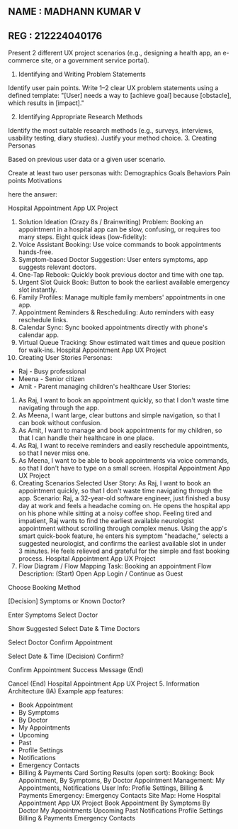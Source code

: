 ## NAME : MADHANN KUMAR V
## REG : 212224040176

Present 2 different UX project scenarios (e.g., designing a health app, an e-commerce site, or a government service portal).

1. Identifying and Writing Problem Statements

Identify user pain points.
Write 1–2 clear UX problem statements using a defined template:
"[User] needs a way to [achieve goal] because [obstacle], which results in [impact]."

 2. Identifying Appropriate Research Methods

Identify the most suitable research methods (e.g., surveys, interviews, usability testing, diary studies).
Justify your method choice.
 3. Creating Personas

 Based on previous user data or a given user scenario.

Create at least two user personas with:
Demographics
Goals
Behaviors
Pain points
Motivations



here the answer:

Hospital Appointment App UX Project
1. Solution Ideation (Crazy 8s / Brainwriting)
Problem: Booking an appointment in a hospital app can be slow, confusing, or requires too many steps.
Eight quick ideas (low-fidelity):
1. Voice Assistant Booking: Use voice commands to book appointments hands-free.
2. Symptom-based Doctor Suggestion: User enters symptoms, app suggests relevant doctors.
3. One-Tap Rebook: Quickly book previous doctor and time with one tap.
4. Urgent Slot Quick Book: Button to book the earliest available emergency slot instantly.
5. Family Profiles: Manage multiple family members' appointments in one app.
6. Appointment Reminders & Rescheduling: Auto reminders with easy reschedule links.
7. Calendar Sync: Sync booked appointments directly with phone's calendar app.
8. Virtual Queue Tracking: Show estimated wait times and queue position for walk-ins.
Hospital Appointment App UX Project
2. Creating User Stories
Personas:
- Raj - Busy professional
- Meena - Senior citizen
- Amit - Parent managing children's healthcare
User Stories:
1. As Raj, I want to book an appointment quickly, so that I don't waste time navigating through the app.
2. As Meena, I want large, clear buttons and simple navigation, so that I can book without confusion.
3. As Amit, I want to manage and book appointments for my children, so that I can handle their healthcare in
one place.
4. As Raj, I want to receive reminders and easily reschedule appointments, so that I never miss one.
5. As Meena, I want to be able to book appointments via voice commands, so that I don't have to type on a
small screen.
Hospital Appointment App UX Project
3. Creating Scenarios
Selected User Story:
As Raj, I want to book an appointment quickly, so that I don't waste time navigating through the app.
Scenario:
Raj, a 32-year-old software engineer, just finished a busy day at work and feels a headache coming on.
He opens the hospital app on his phone while sitting at a noisy coffee shop.
Feeling tired and impatient, Raj wants to find the earliest available neurologist appointment without scrolling
through complex menus.
Using the app's smart quick-book feature, he enters his symptom "headache," selects a suggested
neurologist,
and confirms the earliest available slot in under 3 minutes.
He feels relieved and grateful for the simple and fast booking process.
Hospital Appointment App UX Project
4. Flow Diagram / Flow Mapping
Task: Booking an appointment
Flow Description:
(Start) Open App Login / Continue as Guest
 
Choose Booking Method
 
[Decision] Symptoms or Known Doctor?
 
Enter Symptoms Select Doctor
 
Show Suggested Select Date & Time
Doctors 
 
Select Doctor Confirm Appointment
 
Select Date & Time (Decision) Confirm?
 
Confirm Appointment Success Message (End)
 
 Cancel (End)
Hospital Appointment App UX Project
5. Information Architecture (IA)
Example app features:
- Book Appointment
 - By Symptoms
 - By Doctor
- My Appointments
 - Upcoming
 - Past
- Profile Settings
- Notifications
- Emergency Contacts
- Billing & Payments
Card Sorting Results (open sort):
Booking: Book Appointment, By Symptoms, By Doctor
Appointment Management: My Appointments, Notifications
User Info: Profile Settings, Billing & Payments
Emergency: Emergency Contacts
Site Map:
Home
Hospital Appointment App UX Project
 Book Appointment
 By Symptoms
 By Doctor
 My Appointments
 Upcoming
 Past
 Notifications
 Profile Settings
 Billing & Payments
 Emergency Contacts
